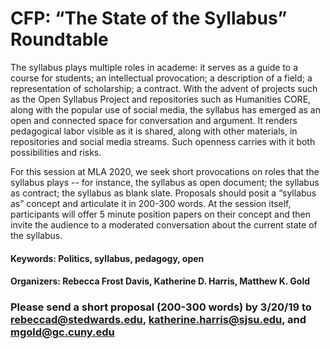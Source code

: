 # CFP: “The State of the Syllabus” Roundtable

The syllabus plays multiple roles in academe: it serves as a guide to a course for students; an intellectual provocation; a description of a field; a representation of scholarship; a contract. With the advent of projects such as the Open Syllabus Project and repositories such as Humanities CORE, along with the popular use of social media, the syllabus has emerged as an open and connected space for conversation and argument. It renders pedagogical labor visible as it is shared, along with other materials, in repositories and social media streams. Such openness carries with it both possibilities and risks.

For this session at MLA 2020, we seek short provocations on roles that the syllabus plays -- for instance, the syllabus as open document; the syllabus as contract; the syllabus as blank slate. Proposals should posit a “syllabus as” concept and articulate it in 200-300 words. At the session itself, participants will offer 5 minute position papers on their concept and then invite the audience to a moderated conversation about the current state of the syllabus. 

#### Keywords:  Politics, syllabus, pedagogy, open

#### Organizers: Rebecca Frost Davis, Katherine D. Harris, Matthew K. Gold

### Please send a short proposal (200-300 words) by 3/20/19 to rebeccad@stedwards.edu,  katherine.harris@sjsu.edu, and mgold@gc.cuny.edu 
